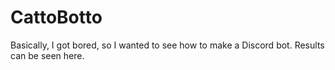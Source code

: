 # CattoBotto

Basically, I got bored, so I wanted to see how to make a Discord bot.
Results can be seen here.
